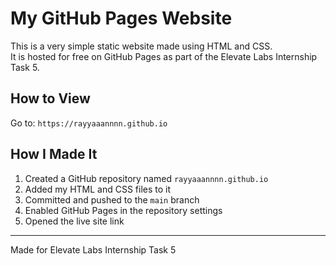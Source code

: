 # My GitHub Pages Website

This is a very simple static website made using HTML and CSS.  
It is hosted for free on GitHub Pages as part of the Elevate Labs Internship Task 5.

## How to View
Go to: `https://rayyaaannnn.github.io`

## How I Made It
1. Created a GitHub repository named `rayyaaannnn.github.io`
2. Added my HTML and CSS files to it
3. Committed and pushed to the `main` branch
4. Enabled GitHub Pages in the repository settings
5. Opened the live site link

---

Made for Elevate Labs Internship Task 5
